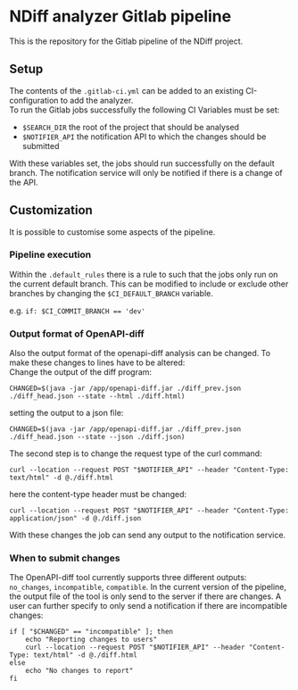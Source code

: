 # NDiff analyzer Gitlab pipeline

This is the repository for the Gitlab pipeline of the NDiff project.

## Setup

The contents of the `.gitlab-ci.yml` can be added to an existing CI-configuration to add 
the analyzer. <br>
To run the Gitlab jobs successfully the following CI Variables must be set:
* `$SEARCH_DIR` the root of the project that should be analysed
* `$NOTIFIER_API` the notification API to which the changes should be submitted

With these variables set, the jobs should run successfully on the default branch. The notification service will only be notified if there is a change of the API.

## Customization

It is possible to customise some aspects of the pipeline.

### Pipeline execution
Within the `.default_rules` there is a rule to such that the jobs only run
on the current default branch. This can be modified to include or exclude other branches by 
changing the `$CI_DEFAULT_BRANCH` variable.

e.g. `if: $CI_COMMIT_BRANCH == 'dev'`

### Output format of OpenAPI-diff
Also the output format of the openapi-diff analysis can be changed.
To make these changes to lines have to be altered:<br>
Change the output of the diff program:
```shell
CHANGED=$(java -jar /app/openapi-diff.jar ./diff_prev.json ./diff_head.json --state --html ./diff.html)
```
setting the output to a json file:
```shell
CHANGED=$(java -jar /app/openapi-diff.jar ./diff_prev.json ./diff_head.json --state --json ./diff.json)
```
The second step is to change the request type of the curl command:
```shell
curl --location --request POST "$NOTIFIER_API" --header "Content-Type: text/html" -d @./diff.html
```
here the content-type header must be changed:
```shell
curl --location --request POST "$NOTIFIER_API" --header "Content-Type: application/json" -d @./diff.json
```
With these changes the job can send any output to the notification service.

### When to submit changes
The OpenAPI-diff tool currently supports three different outputs: `no_changes`, `incompatible`, `compatible`.
In the current version of the pipeline, the output file of the tool is only send to the server if there are changes.
A user can further specify to only send a notification if there are incompatible changes:
```shell
if [ "$CHANGED" == "incompatible" ]; then
    echo "Reporting changes to users"
    curl --location --request POST "$NOTIFIER_API" --header "Content-Type: text/html" -d @./diff.html
else
    echo "No changes to report"
fi
```